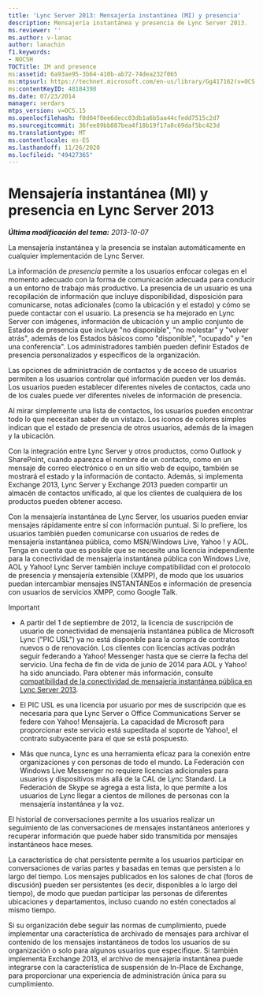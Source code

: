 ```yaml
---
title: 'Lync Server 2013: Mensajería instantánea (MI) y presencia'
description: Mensajería instantánea y presencia de Lync Server 2013.
ms.reviewer: ''
ms.author: v-lanac
author: lanachin
f1.keywords:
- NOCSH
TOCTitle: IM and presence
ms:assetid: 6a93ae95-3b64-410b-ab72-74dea232f065
ms:mtpsurl: https://technet.microsoft.com/en-us/library/Gg417162(v=OCS.15)
ms:contentKeyID: 48184398
ms.date: 07/23/2014
manager: serdars
mtps_version: v=OCS.15
ms.openlocfilehash: f0d04f0ee6decc03db1a6b5aa44cfedd7515c2d7
ms.sourcegitcommit: 36fee89bb887bea4f18b19f17a8c69daf5bc423d
ms.translationtype: MT
ms.contentlocale: es-ES
ms.lasthandoff: 11/26/2020
ms.locfileid: "49427365"
---
```

# <a name="im-and-presence-in-lync-server-2013"></a>Mensajería instantánea (MI) y presencia en Lync Server 2013

<div data-xmlns="http://www.w3.org/1999/xhtml">

<div class="topic" data-xmlns="http://www.w3.org/1999/xhtml" data-msxsl="urn:schemas-microsoft-com:xslt" data-cs="https://msdn.microsoft.com/">

<div data-asp="https://msdn2.microsoft.com/asp">



</div>

<div id="mainSection">

<div id="mainBody">

<span> </span>

_**Última modificación del tema:** 2013-10-07_

La mensajería instantánea y la presencia se instalan automáticamente en cualquier implementación de Lync Server.

La información de *presencia* permite a los usuarios enfocar colegas en el momento adecuado con la forma de comunicación adecuada para conducir a un entorno de trabajo más productivo. La presencia de un usuario es una recopilación de información que incluye disponibilidad, disposición para comunicarse, notas adicionales (como la ubicación y el estado) y cómo se puede contactar con el usuario. La presencia se ha mejorado en Lync Server con imágenes, información de ubicación y un amplio conjunto de Estados de presencia que incluye "no disponible", "no molestar" y "volver atrás", además de los Estados básicos como "disponible", "ocupado" y "en una conferencia". Los administradores también pueden definir Estados de presencia personalizados y específicos de la organización.

Las opciones de administración de contactos y de acceso de usuarios permiten a los usuarios controlar qué información pueden ver los demás. Los usuarios pueden establecer diferentes niveles de contactos, cada uno de los cuales puede ver diferentes niveles de información de presencia.

Al mirar simplemente una lista de contactos, los usuarios pueden encontrar todo lo que necesitan saber de un vistazo. Los iconos de colores simples indican que el estado de presencia de otros usuarios, además de la imagen y la ubicación.

Con la integración entre Lync Server y otros productos, como Outlook y SharePoint, cuando aparezca el nombre de un contacto, como en un mensaje de correo electrónico o en un sitio web de equipo, también se mostrará el estado y la información de contacto. Además, si implementa Exchange 2013, Lync Server y Exchange 2013 pueden compartir un almacén de contactos unificado, al que los clientes de cualquiera de los productos pueden obtener acceso.

Con la mensajería instantánea de Lync Server, los usuarios pueden enviar mensajes rápidamente entre sí con información puntual. Si lo prefiere, los usuarios también pueden comunicarse con usuarios de redes de mensajería instantánea pública, como MSN/Windows Live, Yahoo \! y AOL. Tenga en cuenta que es posible que se necesite una licencia independiente para la conectividad de mensajería instantánea pública con Windows Live, AOL y Yahoo\! Lync Server también incluye compatibilidad con el protocolo de presencia y mensajería extensible (XMPP), de modo que los usuarios puedan intercambiar mensajes INSTANTÁNEos e información de presencia con usuarios de servicios XMPP, como Google Talk.

<div>


> [!IMPORTANT]  
> <UL>
> <LI>
> <P>A partir del 1 de septiembre de 2012, la licencia de suscripción de usuario de conectividad de mensajería instantánea pública de Microsoft Lync ("PIC USL") ya no está disponible para la compra de contratos nuevos o de renovación. Los clientes con licencias activas podrán seguir federando a Yahoo! Messenger hasta que se cierre la fecha del servicio. Una fecha de fin de vida de junio de 2014 para AOL y Yahoo! ha sido anunciado. Para obtener más información, consulte <A href="lync-server-2013-support-for-public-instant-messenger-connectivity.md">compatibilidad de la conectividad de mensajería instantánea pública en Lync Server 2013</A>.</P>
> <LI>
> <P>El PIC USL es una licencia por usuario por mes de suscripción que es necesaria para que Lync Server o Office Communications Server se federe con Yahoo! Mensajería. La capacidad de Microsoft para proporcionar este servicio está supeditada al soporte de Yahoo!, el contrato subyacente para el que se está pospuesto.</P>
> <LI>
> <P>Más que nunca, Lync es una herramienta eficaz para la conexión entre organizaciones y con personas de todo el mundo. La Federación con Windows Live Messenger no requiere licencias adicionales para usuarios y dispositivos más allá de la CAL de Lync Standard. La Federación de Skype se agrega a esta lista, lo que permite a los usuarios de Lync llegar a cientos de millones de personas con la mensajería instantánea y la voz.</P></LI></UL>



</div>

El historial de conversaciones permite a los usuarios realizar un seguimiento de las conversaciones de mensajes instantáneos anteriores y recuperar información que puede haber sido transmitida por mensajes instantáneos hace meses.

La característica de chat persistente permite a los usuarios participar en conversaciones de varias partes y basadas en temas que persisten a lo largo del tiempo. Los mensajes publicados en los salones de chat (foros de discusión) pueden ser persistentes (es decir, disponibles a lo largo del tiempo), de modo que puedan participar las personas de diferentes ubicaciones y departamentos, incluso cuando no estén conectados al mismo tiempo.

Si su organización debe seguir las normas de cumplimiento, puede implementar una característica de archivado de mensajes para archivar el contenido de los mensajes instantáneos de todos los usuarios de su organización o solo para algunos usuarios que especifique. Si también implementa Exchange 2013, el archivo de mensajería instantánea puede integrarse con la característica de suspensión de In-Place de Exchange, para proporcionar una experiencia de administración única para su cumplimiento.

</div>

<span> </span>

</div>

</div>

</div>

